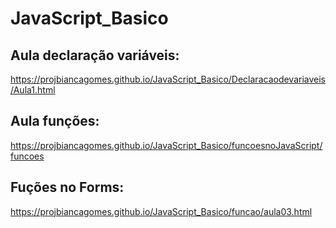 # JavaScript_Basico
## Aula declaração variáveis:
 https://projbiancagomes.github.io/JavaScript_Basico/Declaracaodevariaveis/Aula1.html

## Aula funções:
 https://projbiancagomes.github.io/JavaScript_Basico/funcoesnoJavaScript/funcoes

## Fuções no Forms:
 https://projbiancagomes.github.io/JavaScript_Basico/funcao/aula03.html



